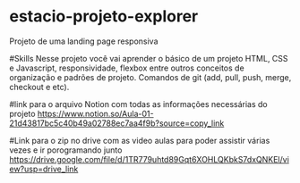 # estacio-projeto-explorer
Projeto de uma landing page responsiva

#Skills
Nesse projeto você vai aprender o básico de um projeto HTML, CSS e Javascript, responsividade, flexbox entre outros conceitos de organização e padrões de projeto. Comandos de git (add, pull, push, merge, checkout e etc).

#link para o arquivo Notion com todas as informações necessárias do projeto
https://www.notion.so/Aula-01-21d43817bc5c40b49a02788ec7aa4f9b?source=copy_link

#Link para o zip no drive com as video aulas para poder assistir várias vezes e ir porogramando junto
https://drive.google.com/file/d/1TR779uhtd89Gqt6XOHLQKbkS7dxQNKEl/view?usp=drive_link
